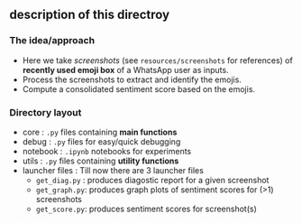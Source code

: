 ## description of this directroy

### The idea/approach

- Here we take *screenshots* (see `resources/screenshots` for references) of **recently used emoji box** of a WhatsApp user as inputs.
- Process the screenshots to extract and identify the emojis.
- Compute a consolidated sentiment score based on the emojis.


### Directory layout

- core     : `.py` files containing **main functions**
- debug    : `.py` files for easy/quick debugging 
- notebook : `.ipynb` notebooks for experiments
- utils    : `.py` files containing **utility functions**
- launcher files : Till now there are 3 launcher files
	- `get_diag.py` : produces diagostic report for a given screenshot
	- `get_graph.py`: produces graph plots of sentiment scores for (>1) screenshots
	- `get_score.py`: produces sentiment scores for screenshot(s)

